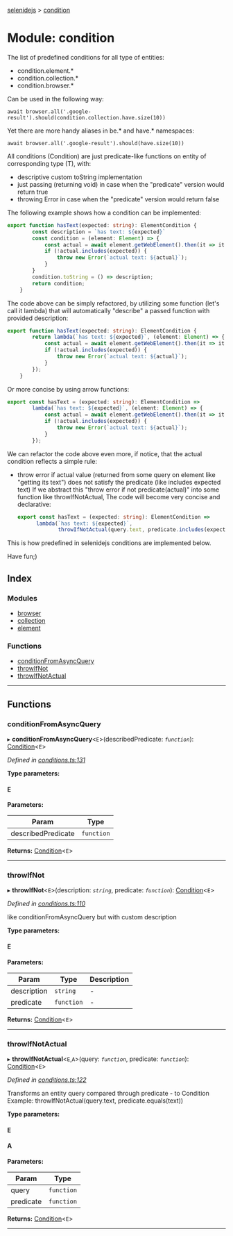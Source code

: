 [selenidejs](../README.md) > [condition](../modules/condition.md)

# Module: condition

The list of predefined conditions for all type of entities:

*   condition.element.*
*   condition.collection.*
*   condition.browser.*

Can be used in the following way:

```
await browser.all('.google-result').should(condition.collection.have.size(10))
```

Yet there are more handy aliases in be.* and have.* namespaces:

```
await browser.all('.google-result').should(have.size(10))
```

All conditions (Condition) are just predicate-like functions on entity of corresponding type (T), with:

*   descriptive custom toString implementation
*   just passing (returning void) in case when the "predicate" version would return true
*   throwing Error in case when the "predicate" version would return false

The following example shows how a condition can be implemented:

```ts
export function hasText(expected: string): ElementCondition {
        const description = `has text: ${expected}`
        const condition = (element: Element) => {
            const actual = await element.getWebElement().then(it => it.getText());
            if (!actual.includes(expected)) {
                throw new Error(`actual text: ${actual}`);
            }
        }
        condition.toString = () => description;
        return condition;
    }
```

The code above can be simply refactored, by utilizing some function (let's call it lambda) that will automatically "describe" a passed function with provided description:

```ts
export function hasText(expected: string): ElementCondition {
        return lambda(`has text: ${expected}`, (element: Element) => {
            const actual = await element.getWebElement().then(it => it.getText());
            if (!actual.includes(expected)) {
                throw new Error(`actual text: ${actual}`);
            }
        });
    }
```

Or more concise by using arrow functions:

```ts
export const hasText = (expected: string): ElementCondition =>
        lambda(`has text: ${expected}`, (element: Element) => {
            const actual = await element.getWebElement().then(it => it.getText());
            if (!actual.includes(expected)) {
                throw new Error(`actual text: ${actual}`);
            }
        });
```

We can refactor the code above even more, if notice, that the actual condition reflects a simple rule:

*   throw error if actual value (returned from some query on element like "getting its text") does not satisfy the predicate (like includes expected text) If we abstract this "throw error if not predicate(actual)" into some function like throwIfNotActual, The code will become very concise and declarative:
    ```ts
    export const hasText = (expected: string): ElementCondition =>
          lambda(`has text: ${expected}`,
                 throwIfNotActual(query.text, predicate.includes(expected)));
    ```
    

This is how predefined in selenidejs conditions are implemented below.

Have fun;)

## Index

### Modules

* [browser](condition.browser.md)
* [collection](condition.collection.md)
* [element](condition.element.md)

### Functions

* [conditionFromAsyncQuery](condition.md#conditionfromasyncquery)
* [throwIfNot](condition.md#throwifnot)
* [throwIfNotActual](condition.md#throwifnotactual)

---

## Functions

<a id="conditionfromasyncquery"></a>

###  conditionFromAsyncQuery

▸ **conditionFromAsyncQuery**<`E`>(describedPredicate: *`function`*): [Condition](condition.md)<`E`>

*Defined in [conditions.ts:131](https://github.com/KnowledgeExpert/selenidejs/blob/master/lib/conditions.ts#L131)*

**Type parameters:**

#### E 
**Parameters:**

| Param | Type |
| ------ | ------ |
| describedPredicate | `function` |

**Returns:** [Condition](condition.md)<`E`>

___
<a id="throwifnot"></a>

###  throwIfNot

▸ **throwIfNot**<`E`>(description: *`string`*, predicate: *`function`*): [Condition](condition.md)<`E`>

*Defined in [conditions.ts:110](https://github.com/KnowledgeExpert/selenidejs/blob/master/lib/conditions.ts#L110)*

like conditionFromAsyncQuery but with custom description

**Type parameters:**

#### E 
**Parameters:**

| Param | Type | Description |
| ------ | ------ | ------ |
| description | `string` |  - |
| predicate | `function` |  - |

**Returns:** [Condition](condition.md)<`E`>

___
<a id="throwifnotactual"></a>

###  throwIfNotActual

▸ **throwIfNotActual**<`E`,`A`>(query: *`function`*, predicate: *`function`*): [Condition](condition.md)<`E`>

*Defined in [conditions.ts:122](https://github.com/KnowledgeExpert/selenidejs/blob/master/lib/conditions.ts#L122)*

Transforms an entity query compared through predicate - to Condition Example: throwIfNotActual(query.text, predicate.equals(text))

**Type parameters:**

#### E 
#### A 
**Parameters:**

| Param | Type |
| ------ | ------ |
| query | `function` |
| predicate | `function` |

**Returns:** [Condition](condition.md)<`E`>

___

